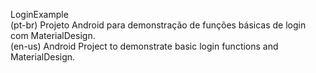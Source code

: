 LoginExample <br>
(pt-br) Projeto Android para demonstração de funções básicas de login com MaterialDesign.</br>
(en-us) Android Project to demonstrate basic login functions and MaterialDesign.</br>
